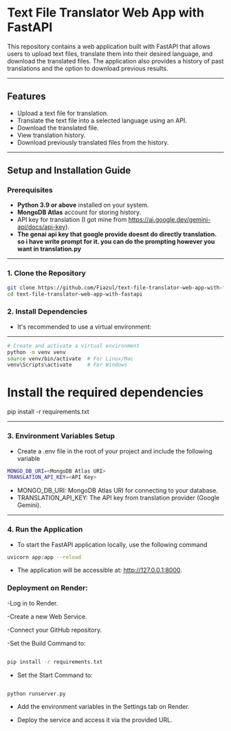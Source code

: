 # Text File Translator Web App with FastAPI

This repository contains a web application built with FastAPI that allows users to upload text files, translate them into their desired language, and download the translated files. The application also provides a history of past translations and the option to download previous results.

---

## Features

- Upload a text file for translation.
- Translate the text file into a selected language using an API.
- Download the translated file.
- View translation history.
- Download previously translated files from the history.

---

## Setup and Installation Guide

### Prerequisites

- **Python 3.9 or above** installed on your system.
- **MongoDB Atlas** account for storing history.
- API key for translation (I got mine from https://ai.google.dev/gemini-api/docs/api-key).
- **The genai api key that google provide doesnt do directly translation. so i have write prompt for it. you can do the prompting however you want in translation.py**
---

### 1. Clone the Repository

```bash
git clone https://github.com/Fiazul/text-file-translator-web-app-with-fastapi.git
cd text-file-translator-web-app-with-fastapi

```

### 2. Install Dependencies
- It's recommended to use a virtual environment:

---

```bash
# Create and activate a virtual environment
python -m venv venv
source venv/bin/activate  # For Linux/Mac
venv\Scripts\activate     # For Windows

```

# Install the required dependencies

pip install -r requirements.txt

---


### 3. Environment Variables Setup

- Create a .env file in the root of your project and include the following variable



``` bash
MONGO_DB_URI=<MongoDB Atlas URI>
TRANSLATION_API_KEY=<API Key>

```

- MONGO_DB_URI: MongoDB Atlas URI for connecting to your database.
- TRANSLATION_API_KEY: The API key from translation provider (Google Gemini).

---


### 4. Run the Application

- To start the FastAPI application locally, use the following command

```bash
uvicorn app:app --reload
```

- The application will be accessible at: http://127.0.0.1:8000.

### Deployment on Render:

-Log in to Render.

-Create a new Web Service.

-Connect your GitHub repository.

-Set the Build Command to:

```bash

pip install -r requirements.txt

```
- Set the Start Command to:
```bash

python runserver.py
```
- Add the environment variables in the Settings tab on Render.

- Deploy the service and access it via the provided URL.

